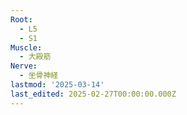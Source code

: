 ```yaml
---
Root:
  - L5
  - S1
Muscle:
  - 大殿筋
Nerve:
  - 坐骨神経
lastmod: '2025-03-14'
last_edited: 2025-02-27T00:00:00.000Z
---
```



